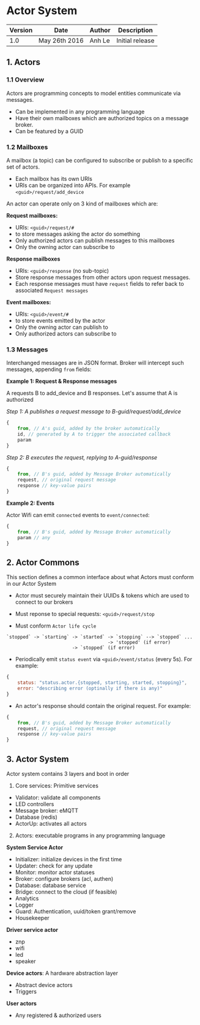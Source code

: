 Actor System
===============

| Version | Date | Author | Description |
|-------|-------|-------|-------------|
| 1.0  | May 26th 2016 | Anh Le  | Initial release |

## 1. Actors
### 1.1 Overview
Actors are programming concepts to model entities communicate via messages.
+ Can be implemented in any programming language
+ Have their own mailboxes which are authorized topics on a message broker.
+ Can be featured by a GUID

### 1.2 Mailboxes
A mailbox (a topic) can be configured to subscribe or publish to a specific set of actors.
+ Each mailbox has its own URIs
+ URIs can be organized into APIs. For example `<guid>/request/add_device`

An actor can operate only on 3 kind of mailboxes which are:

**Request mailboxes:**
+ URIs: `<guid>/request/#`
+ to store messages asking the actor do something
+ Only authorized actors can publish messages to this mailboxes
+ Only the owning actor can subscribe to

**Response mailboxes**
+ URIs: `<guid>/response` (no sub-topic)
+ Store response messages from other actors upon request messages.
+ Each response messages must have `request` fields to refer back to associated `Request messages`

**Event mailboxes:**
+ URIs: `<guid>/event/#`
+ to store events emitted by the actor
+ Only the owning actor can publish to
+ Only authorized actors can subscribe to

### 1.3 Messages
Interchanged messages are in JSON format.
Broker will intercept such messages, appending `from` fields:

**Example 1: Request & Response messages**

A requests B to add_device and B responses. Let's assume that A is authorized

*Step 1: A publishes a request message to B-guid/request/add_device*

```javascript
{
	from, // A's guid, added by the broker automatically
	id, // generated by A to trigger the associated callback
	param
}
```

*Step 2: B executes the request, replying to A-guid/response*

```javascript
{
	from, // B's guid, added by Message Broker automatically
	request, // original request message
	response // key-value pairs
}
```

**Example 2: Events**

Actor Wifi can emit `connected` events to `event/connected`:

```javascript
{
	from, // B's guid, added by Message Broker automatically
	param // any 	
}
```

## 2. Actor Commons

This section defines a common interface about what Actors must conform in our Actor System

- Actor must securely maintain their UUIDs & tokens which are used to connect to our brokers

- Must reponse to special requests: `<guid>/request/stop`

- Must conform `Actor life cycle`

```text
`stopped` -> `starting` -> `started` -> `stopping` --> `stopped` ...
									 -> 'stopped' (if error)
						-> `stopped` (if error)

```

- Periodically emit `status event` via `<guid>/event/status` (every 5s). For example:
```javascript
{
	status: "status.actor.{stopped, starting, started, stopping}",
	error: "describing error (optinally if there is any)"
}
```

- An actor's response should contain the original request. For example:
```javascript
{
	from, // B's guid, added by Message Broker automatically
	request, // original request message
	response // key-value pairs
}
```

## 3. Actor System
Actor system contains 3 layers and boot in order

1. Core services: Primitive services
- Validator: validate all components
- LED controllers
- Message broker: eMQTT
- Database (redis)
- ActorUp: activates all actors

2. Actors: executable programs in any programming language

**System Service Actor**
- Initializer: initialize devices in the first time
- Updater: check for any update
- Monitor: monitor actor statuses
- Broker: configure brokers (acl, authen)
- Database: database service
- Bridge: connect to the cloud (if feasible)
- Analytics
- Logger
- Guard: Authentication, uuid/token grant/remove
- Housekeeper

**Driver service actor**
- znp
- wifi
- led
- speaker


**Device actors**: A hardware abstraction layer
- Abstract device actors
- Triggers

**User actors**
- Any registered & authorized users
